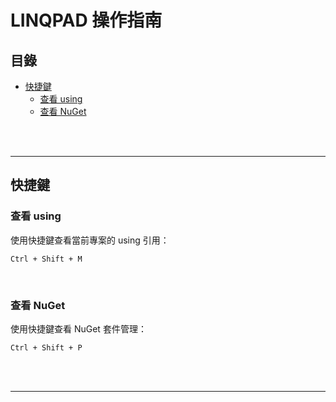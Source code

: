 # LINQPAD 操作指南

## 目錄
- [快捷鍵](#快捷鍵)
  - [查看 using](#查看-using)
  - [查看 NuGet](#查看-nuget)

<br><br>

---

## 快捷鍵

### 查看 using

使用快捷鍵查看當前專案的 using 引用：

```
Ctrl + Shift + M
```

<br>

### 查看 NuGet

使用快捷鍵查看 NuGet 套件管理：

```
Ctrl + Shift + P
```

<br><br>

---